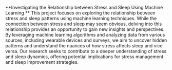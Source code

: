 **Investigating the Relationship between Stress and Sleep Using Machine Learning
**
This project focuses on exploring the relationship between stress and sleep patterns using machine learning techniques. While the connection between stress and sleep may seem obvious, delving into this relationship provides an opportunity to gain new insights and perspectives. By leveraging machine learning algorithms and analyzing data from various sources, including wearable devices and surveys, we aim to uncover hidden patterns and understand the nuances of how stress affects sleep and vice versa. Our research seeks to contribute to a deeper understanding of stress and sleep dynamics, offering potential implications for stress management and sleep improvement strategies.
